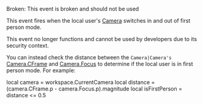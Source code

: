Broken: This event is broken and should not be used

This event fires when the local user's [Camera](https://developer.roblox.com/en-us/api-reference/class/Camera) switches in and out of first person mode.

This event no longer functions and cannot be used by developers due to its security context.

You can instead check the distance between the `Camera|Camera's` [Camera.CFrame](https://developer.roblox.com/en-us/api-reference/property/Camera/CFrame) and [Camera.Focus](https://developer.roblox.com/en-us/api-reference/property/Camera/Focus) to determine if the local user is in first person mode. For example:

local camera = workspace.CurrentCamera
local distance = (camera.CFrame.p - camera.Focus.p).magnitude 
local isFirstPerson = distance <= 0.5
